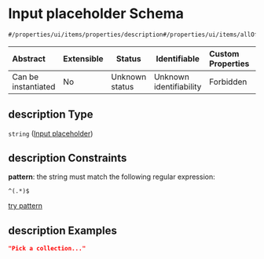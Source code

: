 # Input placeholder Schema

```txt
#/properties/ui/items/properties/description#/properties/ui/items/allOf/0/then/properties/description
```




| Abstract            | Extensible | Status         | Identifiable            | Custom Properties | Additional Properties | Access Restrictions | Defined In                                                                  |
| :------------------ | ---------- | -------------- | ----------------------- | :---------------- | --------------------- | ------------------- | --------------------------------------------------------------------------- |
| Can be instantiated | No         | Unknown status | Unknown identifiability | Forbidden         | Allowed               | none                | [wipp-plugin.schema.json\*](wipp-plugin.schema.json "open original schema") |

## description Type

`string` ([Input placeholder](wipp-plugin-properties-plugin-form-ui-definition-list-of-ui-definitions-allof-0-then-properties-input-placeholder.md))

## description Constraints

**pattern**: the string must match the following regular expression: 

```regexp
^(.*)$
```

[try pattern](https://regexr.com/?expression=%5E(.*)%24 "try regular expression with regexr.com")

## description Examples

```json
"Pick a collection..."
```
